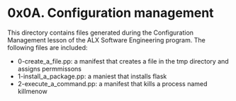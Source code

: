 # 0x0A. Configuration management

This directory contains files generated during the Configuration Management lesson of the ALX Software
Engineering program. The following files are included:

- 0-create_a_file.pp: a manifest that creates a file in the tmp directory and assigns permmissons
- 1-install_a_package.pp: a maniest that installs flask
- 2-execute_a_command.pp: a manifest that kills a process named killmenow
